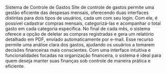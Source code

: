 Sistema de Controle de Gastos
Site de controle de gastos permite uma gestão eficiente das despesas mensais, oferecendo duas interfaces distintas para dois tipos de usuários, cada um com seu login. Com ele, é possível cadastrar compras mensais, categorizá-las e acompanhar o total gasto em cada categoria específica.
No final de cada mês, o sistema oferece a opção de deletar as compras registradas e gera um relatório detalhado em PDF, enviado automaticamente por e-mail. Esse recurso permite uma análise clara dos gastos, ajudando os usuários a tomarem decisões financeiras mais conscientes.
Com uma interface intuitiva e funcionalidades focadas na organização financeira, o sistema é ideal para quem deseja manter suas finanças sob controle de maneira prática e eficiente.
